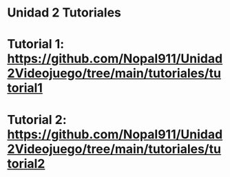 # Unidad 2 Tutoriales
# Tutorial 1: https://github.com/Nopal911/Unidad2Videojuego/tree/main/tutoriales/tutorial1
# Tutorial 2: https://github.com/Nopal911/Unidad2Videojuego/tree/main/tutoriales/tutorial2
